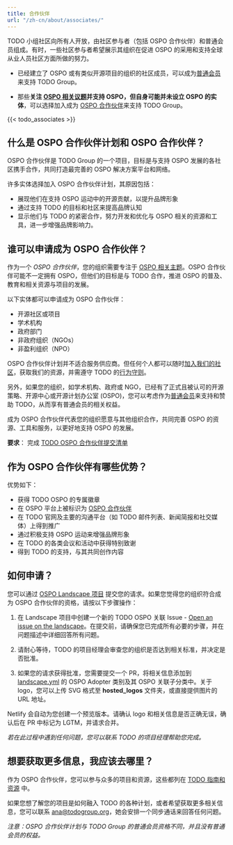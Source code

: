 ```yaml
---
title: 合作伙伴
url: "/zh-cn/about/associates/"
---
```


TODO 小组社区向所有人开放，由社区参与者（包括 OSPO 合作伙伴）和普通会员组成。有时，一些社区参与者希望展示其组织在促进 OSPO 的采用和支持全球从业人员社区方面所做的努力。

* 已经建立了 OSPO 或有类似开源项目的组织的社区成员，可以成为[普通会员](https://todogroup.org/join/)来支持 TODO Group。

* 那些**关注 [OSPO 相关议题](https://ospomindmap.todogroup.org/)并支持 OSPO，但自身可能并未设立 OSPO 的实体**，可以选择加入成为 [OSPO 合作伙伴](https://github.com/todogroup/governance/blob/main/OSPO-Associate-Program.md#-ways-you-can-support-todo)来支持 TODO Group。

{{< todo_associates >}}

## 什么是 OSPO 合作伙伴计划和 OSPO 合作伙伴？

OSPO 合作伙伴是 TODO Group 的一个项目，目标是与支持 OSPO 发展的各社区携手合作，共同打造最完善的 OSPO 解决方案平台和网络。

许多实体选择加入 OSPO 合作伙伴计划，其原因包括：

* 展现他们在支持 OSPO 运动中的开源贡献，以提升品牌形象
* 通过支持 TODO 的目标和社区来提高品牌认知
* 显示他们与 TODO 的紧密合作，努力开发和优化与 OSPO 相关的资源和工具，进一步增强品牌影响力。

## 谁可以申请成为 OSPO 合作伙伴？

作为一个 *OSPO 合作伙伴*，您的组织需要专注于 [OSPO 相关主题](https://ospomindmap.todogroup.org/)。OSPO 合作伙伴可能不一定拥有 OSPO，但他们的目标是与 TODO 合作，推进 OSPO 的普及、教育和相关资源与项目的发展。

以下实体都可以申请成为 OSPO 合作伙伴：

* 开源社区或项目
* 学术机构
* 政府部门
* 非政府组织（NGOs）
* 非盈利组织（NPO）

OSPO 合作伙伴计划并不适合服务供应商。但任何个人都可以随时[加入我们的社区](https://todogroup.org/community/)，获取我们的资源，并需遵守 TODO 的[行为守则](https://github.com/todogroup/.github/blob/master/CODE_OF_CONDUCT.md#todo-group-code-of-conduct)。

另外，如果您的组织，如学术机构、政府或 NGO，已经有了正式且被认可的开源策略、开源中心或开源计划办公室 (OSPO)，您可以考虑作为[普通会员](https://todogroup.org/members/)来支持和赞助 TODO，从而享有普通会员的相关权益。

成为 OSPO 合作伙伴代表您的组织愿意与其他组织合作，共同完善 OSPO 的资源、工具和服务，以更好地支持 OSPO 的发展。

**要求**： 完成 [TODO OSPO 合作伙伴提交清单](https://github.com/todogroup/ospolandscape/issues/new/choose)

## 作为 OSPO 合作伙伴有哪些优势？

优势如下：

* 获得 TODO OSPO 的专属徽章
* 在 OSPO 平台上被标识为 [OSPO 合作伙伴](https://landscape.todogroup.org/card-mode?category=ospo-associate&grouping=category)
* 在 TODO 官网及主要的沟通平台（如 TODO 邮件列表、新闻简报和社交媒体）上得到推广
* 通过积极支持 OSPO 运动来增强品牌形象
* 在 TODO 的各类会议和活动中获得特别致谢
* 得到 TODO 的支持，与其共同创作内容

## 如何申请？

您可以通过 [OSPO Landscape 项目](https://github.com/todogroup/ospolandscape) 提交您的请求。如果您觉得您的组织符合成为 OSPO 合作伙伴的资格，请按以下步骤操作：

1) 在 Landscape 项目中创建一个新的 TODO OSPO 关联 Issue - [Open an issue on the landscape](https://github.com/todogroup/ospolandscape/issues/new/choose)。在提交前，请确保您已完成所有必要的步骤，并在问题描述中详细回答所有问题。

2) 请耐心等待，TODO 的项目经理会审查您的组织是否达到相关标准，并决定是否批准。

3) 如果您的请求获得批准，您需要提交一个 PR，将相关信息添加到 [landscape.yml](https://github.com/todogroup/ospolandscape/blob/master/landscape.yml) 的 OSPO Adopter 类别及其 OSPO 关联子分类中。关于 logo，您可以上传 SVG 格式至 **hosted_logos** 文件夹，或直接提供图片的 URL 地址。

Netlify 会自动为您创建一个预览版本。请确认 logo 和相关信息是否正确无误，确认后在 PR 中标记为 LGTM，并请求合并。

*若在此过程中遇到任何问题，您可以联系 TODO 的项目经理帮助您完成。*

## 想要获取更多信息，我应该去哪里？

作为 OSPO 合作伙伴，您可以参与众多的项目和资源，这些都列在 [TODO 指南和资源](todogroup.org/guides) 中。

如果您想了解您的项目是如何融入 TODO 的各种计划，或者希望获取更多相关信息，您可以联系 ana@todogroup.org，她会安排一个同步通话来回答任何问题。

*注意：OSPO 合作伙伴计划与 TODO Group 的普通会员资格不同，并且没有普通会员的权益。*
